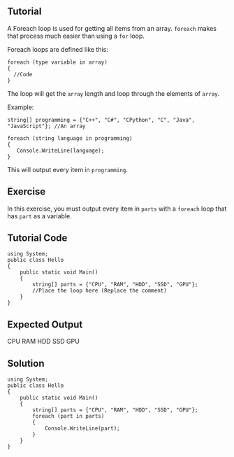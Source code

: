 Tutorial
--------
A Foreach loop is used for getting all items from an array. `foreach` makes that process much easier than using a `for` loop.

Foreach loops are defined like this:

    foreach (type variable in array)
    {
      //Code
    }
    
The loop will get the `array` length and loop through the elements of `array`.

Example:

    string[] programming = {"C++", "C#", "CPython", "C", "Java", "JavaScript"}; //An array
    
    foreach (string language in programming)
    {
       Console.WriteLine(language);
    }

This will output every item in `programming`.

Exercise
--------

In this exercise, you must output every item in `parts` with a `foreach` loop that has `part` as a variable.

Tutorial Code
-------------
    
    using System;
    public class Hello
    {
        public static void Main()
        {
            string[] parts = {"CPU", "RAM", "HDD", "SSD", "GPU"};
            //Place the loop here (Replace the comment)
        }
    }
    
Expected Output
---------------

CPU
RAM
HDD
SSD
GPU

Solution
--------

    using System;
    public class Hello
    {
        public static void Main()
        {
            string[] parts = {"CPU", "RAM", "HDD", "SSD", "GPU"};
            foreach (part in parts)
            {
                Console.WriteLine(part);
            }
        }
    }
